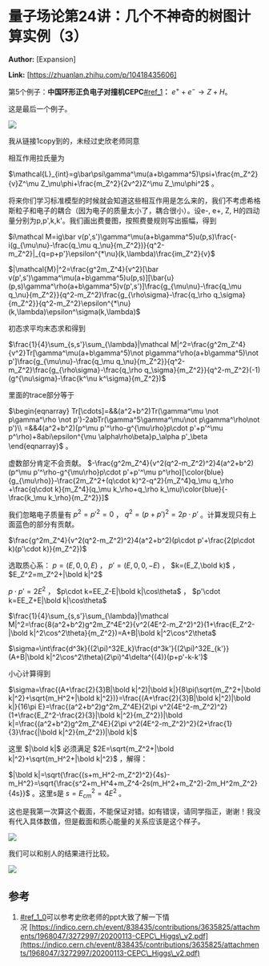 # 量子场论第24讲：几个不神奇的树图计算实例（3）

 **Author:** [Expansion]

 **Link:** [https://zhuanlan.zhihu.com/p/10418435606]



第5个例子：**中国环形正负电子对撞机CEPC**[#ref\_1](#ref\_1)**：** $e^++e^- \to Z+H$。

这是最后一个例子。

![]((20241203)量子场论第24讲几个不神奇的树图计算实例3_Expansion/v2-f554b84809de27afa05c65559690a968_1440w.jpg)  

我从链接1copy到的，未经过史欣老师同意

  
  

相互作用拉氏量为

$\mathcal{L}_{int}=g\bar\psi\gamma^\mu(a+b\gamma^5)\psi+\frac{m_Z^2}{v}Z^\mu Z_\mu\phi+\frac{m_Z^2}{2v^2}Z^\mu Z_\mu\phi^2$ 。

将来你们学习标准模型的时候就会知道这些相互作用是怎么来的，我们不考虑希格斯粒子和电子的耦合（因为电子的质量太小了，耦合很小）。设e-, e+, Z, H的四动量分别为p,p',k,k'。我们画出费曼图，按照费曼规则写出振幅，得到

$i\mathcal M=ig\bar v(p',s')\gamma^\mu(a+b\gamma^5)u(p,s)\frac{-i(g_{\mu\nu}-\frac{q_\mu q_\nu}{m_Z^2})}{q^2-m_Z^2}|_{q=p+p'}\epsilon^{*\nu}(k,\lambda)\frac{im_Z^2}{v}$

$|\mathcal{M}|^2=\frac{g^2m_Z^4}{v^2}[\bar v(p',s')\gamma^\mu(a+b\gamma^5)u(p,s)][\bar{u}(p,s)\gamma^\rho(a+b\gamma^5)v(p',s')]\frac{g_{\mu\nu}-\frac{q_\mu q_\nu}{m_Z^2}}{q^2-m_Z^2}\frac{g_{\rho\sigma}-\frac{q_\rho q_\sigma}{m_Z^2}}{q^2-m_Z^2}\epsilon^{*\nu}(k,\lambda)\epsilon^\sigma(k,\lambda)$

初态求平均末态求和得到

$\frac{1}{4}\sum_{s,s'}\sum_{\lambda}|\mathcal M|^2=\frac{g^2m_Z^4}{v^2}Tr[\gamma^\mu(a+b\gamma^5)\not p\gamma^\rho(a+b\gamma^5)\not p']\frac{g_{\mu\nu}-\frac{q_\mu q_\nu}{m_Z^2}}{q^2-m_Z^2}\frac{g_{\rho\sigma}-\frac{q_\rho q_\sigma}{m_Z^2}}{q^2-m_Z^2}(-1)(g^{\nu\sigma}-\frac{k^\nu k^\sigma}{m_Z^2})$

里面的trace部分等于

$\begin{eqnarray} Tr[\cdots]=&&(a^2+b^2)Tr(\gamma^\mu \not p\gamma^\rho \not p')-2abTr(\gamma^5\gamma^\mu\not p\gamma^\rho\not p')\\ =&&4(a^2+b^2)(p^\mu p'^\rho-g^{\mu\rho}p\cdot p'+p'^\mu p^\rho)+8abi\epsilon^{\mu \alpha\rho\beta}p_\alpha p'_\beta \end{eqnarray}$ 。

虚数部分肯定不会贡献。 $-\frac{g^2m_Z^4}{v^2(q^2-m_Z^2)^2}4(a^2+b^2)(p^\mu p'^\rho-g^{\mu\rho}p\cdot p'+p'^\mu p^\rho)[\color{blue}{g_{\mu\rho}}-\frac{2m_Z^2+(q\cdot k)^2-q^2}{m_Z^4}q_\mu q_\rho +\frac{q\cdot k}{m_Z^4}(q_\mu k_\rho+q_\rho k_\mu)\color{blue}{-\frac{k_\mu k_\rho}{m_Z^2}}]$

我们忽略电子质量有 $p^2=p'^2=0$ ， $q^2=(p+p')^2=2p\cdot p'$ 。计算发现只有上面蓝色的部分有贡献。

$\frac{g^2m_Z^4}{v^2(q^2-m_Z^2)^2}4(a^2+b^2)(p\cdot p'+\frac{2(p\cdot k)(p'\cdot k)}{m_Z^2})$

选取质心系： $p=(E, 0,0,E)$ ， $p'=(E,0,0,-E)$ ， $k=(E_Z,\bold k)$ ， $E_Z^2=m_Z^2+|\bold k|^2$

$p\cdot p'=2E^2$ ， $p\cdot k=EE_Z-E|\bold k|\cos\theta$ ， $p'\cdot k=EE_Z+E|\bold k|\cos\theta$

$\frac{1}{4}\sum_{s,s'}\sum_{\lambda}|\mathcal M|^2=\frac{8(a^2+b^2)g^2m_Z^4E^2}{v^2(4E^2-m_Z^2)^2}(1+\frac{E_Z^2-|\bold k|^2\cos^2\theta}{m_Z^2})=A+B|\bold k|^2\cos^2\theta$

$\sigma=\int\frac{d^3k}{(2\pi)^32E_k}\frac{d^3k'}{(2\pi)^32E_{k'}}(A+B|\bold k|^2\cos^2\theta)(2\pi)^4\delta^{(4)}(p+p'-k-k')$

小心计算得到

$\sigma=\frac{(A+\frac{2}{3}B|\bold k|^2)|\bold k|}{8\pi(\sqrt{m_Z^2+|\bold k|^2}+\sqrt{m_H^2+|\bold k|^2})}=\frac{(A+\frac{2}{3}B|\bold k|^2)|\bold k|}{16\pi E}=\frac{(a^2+b^2)g^2m_Z^4E}{2\pi v^2(4E^2-m_Z^2)^2}(1+\frac{E_Z^2-\frac{2}{3}|\bold k|^2}{m_Z^2})|\bold k|=\frac{(a^2+b^2)g^2m_Z^4E}{2\pi v^2(4E^2-m_Z^2)^2}(2+\frac{1}{3}\frac{|\bold k|^2}{m_Z^2})|\bold k|$

这里 $|\bold k|$ 必须满足 $2E=\sqrt{m_Z^2+|\bold k|^2}+\sqrt{m_H^2+|\bold k|^2}$ ，解得：

$|\bold k|=\sqrt{\frac{(s+m_H^2-m_Z^2)^2}{4s}-m_H^2}=\sqrt{\frac{s^2+m_H^4+m_Z^4-2s(m_H^2+m_Z^2)-2m_H^2m_Z^2}{4s}}$ 。这里s是 $s=E_{cm}^2=4E^2$ 。

这也是我第一次算这个截面，不能保证对错。如有错误，请同学指正，谢谢！我没有代入具体数值，但是截面和质心能量的关系应该是这个样子。

![]((20241203)量子场论第24讲几个不神奇的树图计算实例3_Expansion/v2-fe463123a214ea60c08c160983b220f2_1440w.jpg)  

我们可以和别人的结果进行比较。

![]((20241203)量子场论第24讲几个不神奇的树图计算实例3_Expansion/v2-8c2dd7ef2709838b5aaffcf8b5152e18_1440w.jpg)  
## 参考  

1. [#ref\_1\_0](#ref\_1\_0)可以参考史欣老师的ppt大致了解一下情况 [https://indico.cern.ch/event/838435/contributions/3635825/attachments/1968047/3272997/20200113-CEPC\_Higgs\_v2.pdf](https://indico.cern.ch/event/838435/contributions/3635825/attachments/1968047/3272997/20200113-CEPC\_Higgs\_v2.pdf)
